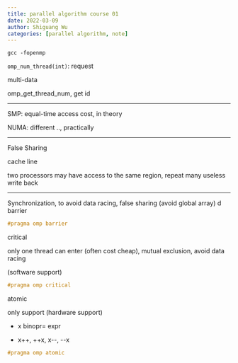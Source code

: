 ```yaml
---
title: parallel algorithm course 01
date: 2022-03-09
author: Shiguang Wu
categories: [parallel algorithm, note]
---
```


`gcc -fopenmp`

`omp_num_thread(int)`: request

multi-data

omp_get_thread_num, get id

---

SMP: equal-time access cost, in theory

NUMA: different .., practically

---

False Sharing

cache line

two processors may have access to the same region, repeat many useless write back

---

Synchronization, to avoid data racing, false sharing (avoid global array)
d
barrier

```c
#pragma omp barrier
```

critical

only one thread can enter (often cost cheap), mutual exclusion, avoid data racing

(software support)

```c
#pragma omp critical
```

atomic

only support (hardware support)

- x binopr= expr

- x++, ++x, x--, --x

```c
#pragma omp atomic
```
